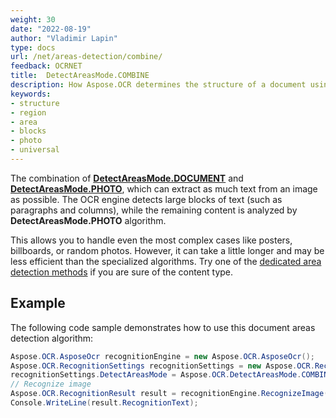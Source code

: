 ```yaml
---
weight: 30
date: "2022-08-19"
author: "Vladimir Lapin"
type: docs
url: /net/areas-detection/combine/
feedback: OCRNET
title:  DetectAreasMode.COMBINE
description: How Aspose.OCR determines the structure of a document using the DetectAreasMode.COMBINE algorithm.
keywords:
- structure
- region
- area
- blocks
- photo
- universal
---
```


The combination of [**DetectAreasMode.DOCUMENT**](/ocr/net/areas-detection/document/) and [**DetectAreasMode.PHOTO**](/ocr/net/areas-detection/photo/), which can extract as much text from an image as possible. The OCR engine detects large blocks of text (such as paragraphs and columns), while the remaining content is analyzed by **DetectAreasMode.PHOTO** algorithm.

This allows you to handle even the most complex cases like posters, billboards, or random photos. However, it can take a little longer and may be less efficient than the specialized algorithms. Try one of the [dedicated area detection methods](/ocr/net/areas-detection/#area-detection-modes) if you are sure of the content type.

## Example

The following code sample demonstrates how to use this document areas detection algorithm:

```csharp
Aspose.OCR.AsposeOcr recognitionEngine = new Aspose.OCR.AsposeOcr();
Aspose.OCR.RecognitionSettings recognitionSettings = new Aspose.OCR.RecognitionSettings();
recognitionSettings.DetectAreasMode = Aspose.OCR.DetectAreasMode.COMBINE;
// Recognize image
Aspose.OCR.RecognitionResult result = recognitionEngine.RecognizeImage("source.png", recognitionSettings);
Console.WriteLine(result.RecognitionText);
```
